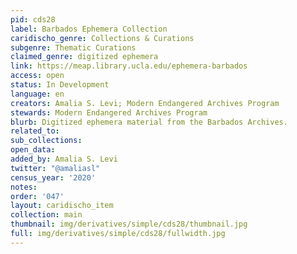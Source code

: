 ```yaml
---
pid: cds28
label: Barbados Ephemera Collection
caridischo_genre: Collections & Curations
subgenre: Thematic Curations
claimed_genre: digitized ephemera
link: https://meap.library.ucla.edu/ephemera-barbados
access: open
status: In Development
language: en
creators: Amalia S. Levi; Modern Endangered Archives Program
stewards: Modern Endangered Archives Program
blurb: Digitized ephemera material from the Barbados Archives.
related_to:
sub_collections:
open_data:
added_by: Amalia S. Levi
twitter: "@amaliasl"
census_year: '2020'
notes:
order: '047'
layout: caridischo_item
collection: main
thumbnail: img/derivatives/simple/cds28/thumbnail.jpg
full: img/derivatives/simple/cds28/fullwidth.jpg
---
```

